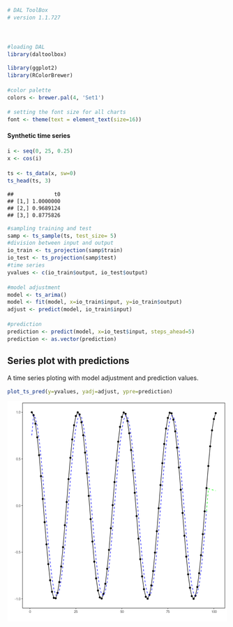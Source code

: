 
```r
# DAL ToolBox
# version 1.1.727



#loading DAL
library(daltoolbox) 
```


```r
library(ggplot2)
library(RColorBrewer)

#color palette
colors <- brewer.pal(4, 'Set1')

# setting the font size for all charts
font <- theme(text = element_text(size=16))
```

#### Synthetic time series


```r
i <- seq(0, 25, 0.25)
x <- cos(i)

ts <- ts_data(x, sw=0)
ts_head(ts, 3)
```

```
##             t0
## [1,] 1.0000000
## [2,] 0.9689124
## [3,] 0.8775826
```


```r
#sampling training and test
samp <- ts_sample(ts, test_size= 5)
#division between input and output
io_train <- ts_projection(samp$train)
io_test <- ts_projection(samp$test)
#time series
yvalues <- c(io_train$output, io_test$output)

#model adjustment
model <- ts_arima()
model <- fit(model, x=io_train$input, y=io_train$output)
adjust <- predict(model, io_train$input)

#prediction
prediction <- predict(model, x=io_test$input, steps_ahead=5)
prediction <- as.vector(prediction)
```

## Series plot with predictions

A time series ploting with model adjustment and prediction values. 


```r
plot_ts_pred(y=yvalues, yadj=adjust, ypre=prediction)
```

![plot of chunk unnamed-chunk-5](fig/grf_ts_pred/unnamed-chunk-5-1.png)

